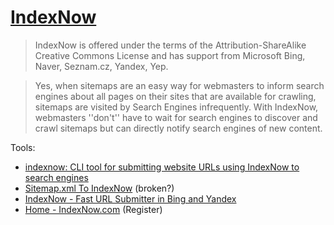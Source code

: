 # [IndexNow](https://www.indexnow.org/)
> IndexNow is offered under the terms of the Attribution-ShareAlike Creative Commons License and has support from Microsoft Bing, Naver, Seznam.cz, Yandex, Yep.

> Yes, when sitemaps are an easy way for webmasters to inform search engines about all pages on their sites that are available for crawling, sitemaps are visited by Search Engines infrequently. With IndexNow, webmasters ''don't'' have to wait for search engines to discover and crawl sitemaps but can directly notify search engines of new content.

Tools:
- [indexnow: CLI tool for submitting website URLs using IndexNow to search engines](https://github.com/robogeek/indexnow)
- [Sitemap.xml To IndexNow](https://sitemaptoindexnow.com/) (broken?)
- [IndexNow - Fast URL Submitter in Bing and Yandex](https://site-analyzer.pro/services-seo/indexnow/)
- [Home - IndexNow.com](https://www.indexnow.com/) (Register)
